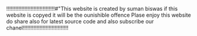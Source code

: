 !!!!!!!!!!!!!!!!!!!!!!!!!!!!!!!!#"This website is created by suman biswas if this website is copyed it will be the ounishible offence
Plase enjoy this website do share also for latest source code and also subscribe our chanel!!!!!!!!!!!!!!!!!!!!!!!!!!!!!!